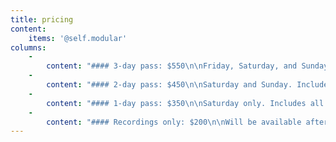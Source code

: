 ```yaml
---
title: pricing
content:
    items: '@self.modular'
columns:
    -
        content: "#### 3-day pass: $550\n\nFriday, Saturday, and Sunday. Includes movie night, all classes, the group workshopping, and access to recordings.\n\n<center markdown=\"1\">[Book Now!](https://book.stripe.com/9AQ5lN2HEb2A4gM9AG?target=_blank){.button}</center>"
    -
        content: "#### 2-day pass: $450\n\nSaturday and Sunday. Includes all classes, the group workshopping, and access to recordings.\n\n<center markdown=\"1\">[Book Now!](https://book.stripe.com/dR6g0r5TQ6Mk00w7sx?target=_blank){.button}</center>"
    -
        content: "#### 1-day pass: $350\n\nSaturday only. Includes all classes and access to recordings.\n\n<center markdown=\"1\">[Book Now!](https://book.stripe.com/5kA3dFdmi1s04gMeUY?target=_blank){.button}</center>"
    -
        content: "#### Recordings only: $200\n\nWill be available after Trope Weekend and are yours to keep.\n\n<center markdown=\"1\">[Book Now!](https://book.stripe.com/28o9C3fuq9YwaFa28b?target=_blank){.button}</center>"
---
```


